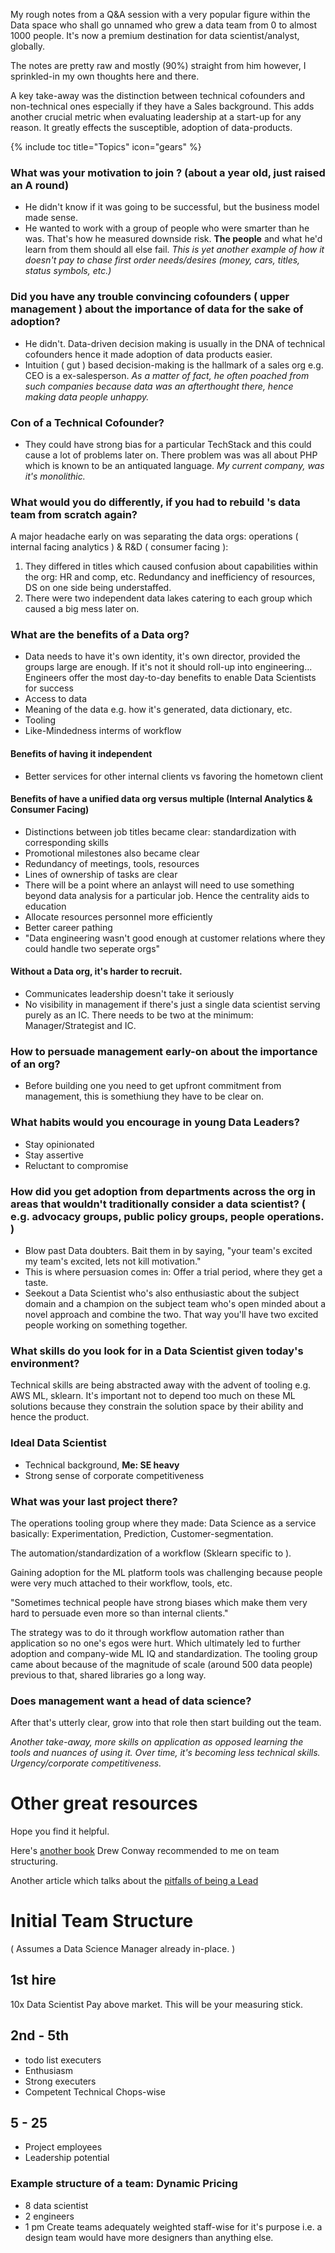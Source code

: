 My rough notes from a Q&A session with a very popular figure within the Data space who shall go unnamed who grew a data team from 0 to almost 1000 people. It's now a premium destination for data scientist/analyst, globally.

The notes are pretty raw and mostly (90%) straight from him however, I sprinkled-in my own thoughts here and there. 

A key take-away was the distinction between technical cofounders and non-technical ones especially if they have a Sales background. This adds another crucial metric when evaluating leadership at a start-up for any reason. It greatly effects the susceptible, adoption of data-products.

{% include toc title="Topics" icon="gears" %}


### What was your motivation to join <secret company>? (about a year old, just raised an A round)
- He didn't know if it was going to be successful, but the business model made sense.
- He wanted to work with a group of people who were smarter than he was. That's how he measured downside risk. **The people** and what he'd learn from them should all else fail.
_This is yet another example of how it doesn't pay to chase first order needs/desires (money, cars, titles, status symbols, etc.)_

### Did you have any trouble convincing cofounders ( upper management ) about the importance of data for the sake of adoption?
- He didn't. Data-driven decision making is usually in the DNA of technical cofounders hence it made adoption of data products easier.
- Intuition ( gut ) based decision-making is the hallmark of a sales org e.g. CEO is a ex-salesperson. 
_As a matter of fact, he often poached from such companies because data was an afterthought there, hence making data people unhappy._

### Con of a Technical Cofounder?
- They could have strong bias for a particular TechStack and this could cause a lot of problems later on. There problem was <cofounder> was all about PHP which is known to be an antiquated language. 
_My current company, was it's monolithic._

### What would you do differently, if you had to rebuild <secret company>'s data team from scratch again?
A major headache early on was separating the data orgs: operations ( internal facing analytics ) & R&D ( consumer facing ):
1. They differed in titles which caused confusion about capabilities within the org: HR and comp, etc. 
Redundancy and inefficiency of resources, DS on one side being understaffed.
2. There were two independent data lakes catering to each group which caused a big mess later on.

### What are the benefits of a Data org?
- Data needs to have it's own identity, it's own director, provided the groups large are enough. If it's not it should roll-up into engineering...
Engineers offer the most day-to-day benefits to enable Data Scientists for success
- Access to data
- Meaning of the data e.g. how it's generated, data dictionary, etc.
- Tooling
- Like-Mindedness interms of workflow

#### Benefits of having it independent
- Better services for other internal clients vs favoring the hometown client

#### Benefits of have a unified data org versus multiple (Internal Analytics & Consumer Facing)
- Distinctions between job titles became clear: standardization with corresponding skills 
- Promotional milestones also became clear
- Redundancy of meetings, tools, resources
- Lines of ownership of tasks are clear
- There will be a point where an anlayst will need to use something beyond data analysis for a particular job. Hence the centrality aids to education
- Allocate resources personnel more efficiently
- Better career pathing 
- "Data engineering wasn't good enough at customer relations where they could handle two seperate orgs"

#### Without a Data org, it's harder to recruit.
- Communicates leadership doesn't take it seriously
- No visibility in management if there's just a single data scientist serving purely as an IC. There needs to be two at the minimum: Manager/Strategist and IC.

### How to persuade management early-on about the importance of an org?
- Before building one you need to get upfront commitment from management, this is somethiung they have to be clear on.

### What habits would you encourage in young Data Leaders?
- Stay opinionated
- Stay assertive
- Reluctant to compromise

### How did you get adoption from departments across the org in areas that wouldn't traditionally consider a data scientist? ( e.g. advocacy groups, public policy groups, people operations. )
- Blow past Data doubters. Bait them in by saying, "your team's excited my team's excited, lets not kill motivation." 
- This is where persuasion comes in: Offer a trial period, where they get a taste. 
- Seekout a Data Scientist who's also enthusiastic about the subject domain and a champion on the subject team who's open minded about a novel approach and combine the two. That way you'll have two excited people working on something together.

### What skills do you look for in a Data Scientist given today's environment?

Technical skills are being abstracted away with the advent of tooling e.g. AWS ML, sklearn. It's important not to depend too much on these ML solutions because they constrain the solution space by their ability and hence the product.

### Ideal Data Scientist
- Technical background, __Me: SE heavy__
- Strong sense of corporate competitiveness


### What was your last project there?
The operations tooling group where they made: Data Science as a service basically: Experimentation, Prediction, Customer-segmentation. 

The automation/standardization of a workflow (Sklearn specific to <secret company>).

Gaining adoption for the ML platform tools was challenging because people were very much attached to their workflow, tools, etc. 

"Sometimes technical people have strong biases which make them very hard to persuade even more so than internal clients."

The strategy was to do it through workflow automation rather than application so no one's egos were hurt. Which ultimately led to further adoption and company-wide ML IQ and standardization. The tooling group came about because of the magnitude of scale (around 500 data people) previous to that, shared libraries go a long way.


### Does management want a head of data science?
After that's utterly clear, grow into that role then start building out the team.

_Another take-away, more skills on application as opposed learning the tools and nuances of using it. Over time, it's becoming less technical skills. Urgency/corporate competitiveness._

# Other great resources

Hope you find it helpful. 

Here's [another book](https://resources.github.com/whitepapers/data-science/) Drew Conway recommended to me on team structuring. 

Another article which talks about the [pitfalls of being a Lead](https://www.linkedin.com/pulse/why-data-science-leaders-running-exit-edward-chenard/)

Initial Team Structure
=================

( Assumes a Data Science Manager already in-place. )

1st hire
--------
10x Data Scientist 
Pay above market. This will be your measuring stick.

2nd - 5th
---------
- todo list executers
- Enthusiasm
- Strong executers
- Competent Technical Chops-wise

5 - 25
------
- Project employees
- Leadership potential

### Example structure of a team: Dynamic Pricing
- 8 data scientist 
- 2 engineers 
- 1 pm
Create teams adequately weighted staff-wise for it's purpose i.e. a design team would have more designers than anything else.

